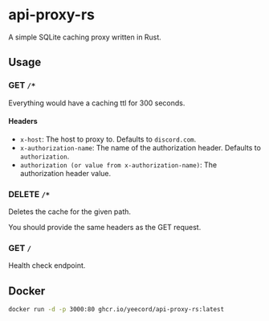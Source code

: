 # api-proxy-rs

A simple SQLite caching proxy written in Rust.

## Usage

### GET `/*`

Everything would have a caching ttl for 300 seconds.

#### Headers

- `x-host`: The host to proxy to. Defaults to `discord.com`.
- `x-authorization-name`: The name of the authorization header. Defaults to `authorization`.
- `authorization (or value from x-authorization-name)`: The authorization header value.

### DELETE `/*`

Deletes the cache for the given path.

You should provide the same headers as the GET request.

### GET `/`

Health check endpoint.


## Docker

```sh
docker run -d -p 3000:80 ghcr.io/yeecord/api-proxy-rs:latest
```
